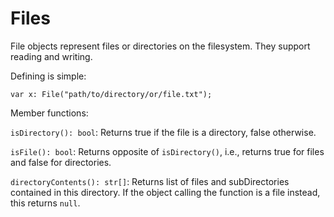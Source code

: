 # Files

File objects represent files or directories on the filesystem. They support reading and writing.

Defining is simple:

```dusk
var x: File("path/to/directory/or/file.txt");
```

Member functions:

`isDirectory(): bool`: Returns true if the file is a directory, false otherwise.

`isFile(): bool`: Returns opposite of `isDirectory()`, i.e., returns true for files and false for directories.

`directoryContents(): str[]`: Returns list of files and subDirectories contained in this directory. If the object calling the function is a file instead, this returns `null`.
